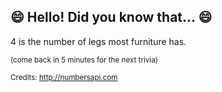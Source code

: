 ## 😄 Hello! Did you know that... 😄
4 is the number of legs most furniture has.

<sup>(come back in 5 minutes for the next trivia)</sup>


<sup>Credits: http://numbersapi.com</sup>
